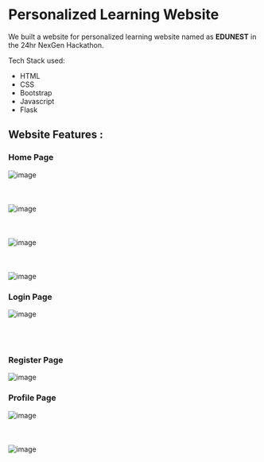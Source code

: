 # Personalized Learning Website

We built a website for personalized learning website named as **EDUNEST** in the 24hr NexGen Hackathon.

Tech Stack used:
* HTML
* CSS
* Bootstrap
* Javascript
* Flask

## Website Features :
### Home Page
![image](https://github.com/manas1331/NexGen_Hackathon/assets/122677792/fd0ff577-8458-4cb9-9985-b198e596dfe7)
<br></br>
<br></br>
![image](https://github.com/manas1331/NexGen_Hackathon/assets/122677792/4fa684ff-0344-429f-9f96-7c13e70664ce)
<br></br>
<br></br>
![image](https://github.com/manas1331/NexGen_Hackathon/assets/122677792/3d73d008-bd27-4cf1-bf7a-200089711103)
<br></br>
<br></br>
![image](https://github.com/manas1331/NexGen_Hackathon/assets/122677792/830eca7a-8e73-44c8-aa7e-bc7ceb7e064b)

### Login Page
![image](https://github.com/manas1331/NexGen_Hackathon/assets/122677792/6322c650-878b-4724-8147-a015281f9657)
<br></br>
<br></br>
### Register Page
![image](https://github.com/manas1331/NexGen_Hackathon/assets/122677792/7bb5e02a-ef21-4c62-9f11-28348e1fc826)


### Profile Page
![image](https://github.com/manas1331/NexGen_Hackathon/assets/122677792/dfd8ff1a-ae04-42a1-b5be-95c35517fa5f)
<br></br>
<br></br>
![image](https://github.com/manas1331/NexGen_Hackathon/assets/122677792/8d996d7b-8fe9-471b-a9b0-a485719c2fd2)







